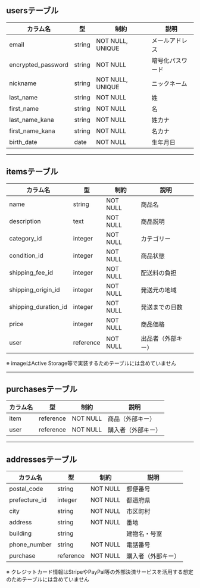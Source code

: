 ## usersテーブル

| カラム名              | 型        | 制約             | 説明               |
|----------------------|-----------|------------------|--------------------|
| email                | string    | NOT NULL, UNIQUE | メールアドレス     |
| encrypted_password   | string    | NOT NULL         | 暗号化パスワード   |
| nickname             | string    | NOT NULL, UNIQUE | ニックネーム       |
| last_name            | string    | NOT NULL         | 姓                 |
| first_name           | string    | NOT NULL         | 名                 |
| last_name_kana       | string    | NOT NULL         | 姓カナ             |
| first_name_kana      | string    | NOT NULL         | 名カナ             |
| birth_date           | date      | NOT NULL         | 生年月日           |

---

## itemsテーブル

| カラム名               | 型         | 制約        | 説明               |
|-----------------------|------------|----------|--------------------|
| name                  | string     | NOT NULL | 商品名             |
| description           | text       | NOT NULL | 商品説明           |
| category_id           | integer    | NOT NULL | カテゴリー         |
| condition_id          | integer    | NOT NULL | 商品状態           |
| shipping_fee_id       | integer    | NOT NULL | 配送料の負担       |
| shipping_origin_id    | integer    | NOT NULL | 発送元の地域       |
| shipping_duration_id  | integer    | NOT NULL | 発送までの日数     |
| price                 | integer    | NOT NULL | 商品価格           |
| user                  | reference  | NOT NULL | 出品者（外部キー） |

※ imageはActive Storage等で実装するためテーブルには含めていません

---

## purchasesテーブル

| カラム名      | 型        | 制約     | 説明               |
|--------------|-----------|----------|--------------------|
| item         | reference | NOT NULL | 商品（外部キー）    |
| user         | reference | NOT NULL | 購入者（外部キー）  |

---

## addressesテーブル

| カラム名         | 型        | 制約     | 説明               |
|-----------------|-----------|----------|--------------------|
| postal_code     | string    | NOT NULL | 郵便番号           |
| prefecture_id   | integer   | NOT NULL | 都道府県           |
| city            | string    | NOT NULL | 市区町村           |
| address         | string    | NOT NULL | 番地               |
| building        | string    |          | 建物名・号室       |
| phone_number    | string    | NOT NULL | 電話番号           |
| purchase        | reference | NOT NULL | 購入者（外部キー） |

※ クレジットカード情報はStripeやPayPal等の外部決済サービスを活用する想定のためテーブルには含めていません
